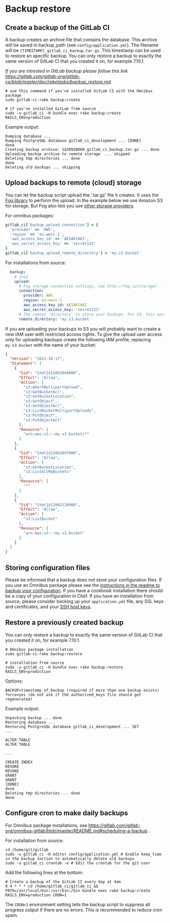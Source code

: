 # Backup restore

## Create a backup of the GitLab CI

A backup creates an archive file that contains the database.
This archive will be saved in backup_path (see `config/application.yml`).
The filename will be `[TIMESTAMP]_gitlab_ci_backup.tar.gz`. This timestamp can be used to restore an specific backup.
You can only restore a backup to exactly the same version of GitLab CI that you created it on, for example 7.10.1.

*If you are intrested in GitLab backup please follow this link https://gitlab.com/gitlab-org/gitlab-ce/blob/master/doc/raketasks/backup_restore.md*

```
# use this command if you've installed GitLab CI with the Omnibus package
sudo gitlab-ci-rake backup:create

# if you've installed GitLab from source
sudo -u gitlab_ci -H bundle exec rake backup:create RAILS_ENV=production
```


Example output:

```
Dumping database ... 
Dumping PostgreSQL database gitlab_ci_development ... [DONE]
done
Creating backup archive: 1430930060_gitlab_ci_backup.tar.gz ... done
Uploading backup archive to remote storage  ... skipped
Deleting tmp directories ... done
done
Deleting old backups ... skipping
```

## Upload backups to remote (cloud) storage

You can let the backup script upload the '.tar.gz' file it creates.
It uses the [Fog library](http://fog.io/) to perform the upload.
In the example below we use Amazon S3 for storage.
But Fog also lets you use [other storage providers](http://fog.io/storage/).

For omnibus packages:

```ruby
gitlab_ci['backup_upload_connection'] = {
  'provider' => 'AWS',
  'region' => 'eu-west-1',
  'aws_access_key_id' => 'AKIAKIAKI',
  'aws_secret_access_key' => 'secret123'
}
gitlab_ci['backup_upload_remote_directory'] = 'my.s3.bucket'
```

For installations from source:

```yaml
  backup:
    # snip
    upload:
      # Fog storage connection settings, see http://fog.io/storage/ .
      connection:
        provider: AWS
        region: eu-west-1
        aws_access_key_id: AKIAKIAKI
        aws_secret_access_key: 'secret123'
      # The remote 'directory' to store your backups. For S3, this would be the bucket name.
      remote_directory: 'my.s3.bucket'
```

If you are uploading your backups to S3 you will probably want to create a new
IAM user with restricted access rights. To give the upload user access only for
uploading backups create the following IAM profile, replacing `my.s3.bucket`
with the name of your bucket:

```json
{
  "Version": "2012-10-17",
  "Statement": [
    {
      "Sid": "Stmt1412062044000",
      "Effect": "Allow",
      "Action": [
        "s3:AbortMultipartUpload",
        "s3:GetBucketAcl",
        "s3:GetBucketLocation",
        "s3:GetObject",
        "s3:GetObjectAcl",
        "s3:ListBucketMultipartUploads",
        "s3:PutObject",
        "s3:PutObjectAcl"
      ],
      "Resource": [
        "arn:aws:s3:::my.s3.bucket/*"
      ]
    },
    {
      "Sid": "Stmt1412062097000",
      "Effect": "Allow",
      "Action": [
        "s3:GetBucketLocation",
        "s3:ListAllMyBuckets"
      ],
      "Resource": [
        "*"
      ]
    },
    {
      "Sid": "Stmt1412062128000",
      "Effect": "Allow",
      "Action": [
        "s3:ListBucket"
      ],
      "Resource": [
        "arn:aws:s3:::my.s3.bucket"
      ]
    }
  ]
}
```

## Storing configuration files

Please be informed that a backup does not store your configuration files.
If you use an Omnibus package please see the [instructions in the readme to backup your configuration](https://gitlab.com/gitlab-org/omnibus-gitlab/blob/master/README.md#backup-and-restore-omnibus-gitlab-configuration).
If you have a cookbook installation there should be a copy of your configuration in Chef.
If you have an installation from source, please consider backing up your `application.yml` file, any SSL keys and certificates, and your [SSH host keys](https://superuser.com/questions/532040/copy-ssh-keys-from-one-server-to-another-server/532079#532079).

## Restore a previously created backup

You can only restore a backup to exactly the same version of GitLab CI that you created it on, for example 7.10.1.

```
# Omnibus package installation
sudo gitlab-ci-rake backup:restore

# installation from source
sudo -u gitlab_ci -H bundle exec rake backup:restore RAILS_ENV=production
```

Options:

```
BACKUP=timestamp_of_backup (required if more than one backup exists)
force=yes (do not ask if the authorized_keys file should get regenerated)
```

Example output:

```
Unpacking backup ... done
Restoring database ... 
Restoring PostgreSQL database gitlab_ci_development ... SET
...

ALTER TABLE
ALTER TABLE

...

CREATE INDEX
REVOKE
REVOKE
GRANT
GRANT
[DONE]
done
Deleting tmp directories ... done
done

```

## Configure cron to make daily backups

For Omnibus package installations, see https://gitlab.com/gitlab-org/omnibus-gitlab/blob/master/README.md#scheduling-a-backup .

For installation from source:
```
cd /home/git/gitlab
sudo -u gitlab_ci -H editor config/application.yml # Enable keep_time in the backup section to automatically delete old backups
sudo -u gitlab_ci crontab -e # Edit the crontab for the git user
```

Add the following lines at the bottom:

```
# Create a backup of the GitLab CI every day at 4am
0 4 * * * cd /home/gitlab_ci/gitlab_ci && PATH=/usr/local/bin:/usr/bin:/bin bundle exec rake backup:create RAILS_ENV=production CRON=1
```

The `CRON=1` environment setting tells the backup script to suppress all progress output if there are no errors.
This is recommended to reduce cron spam.